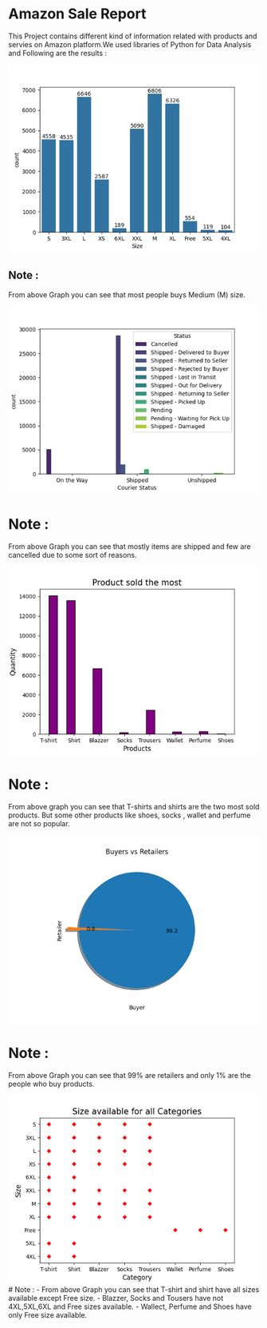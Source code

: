 
# Amazon Sale Report

This Project contains different kind of information related with products and servies on Amazon platform.We used libraries of Python for Data Analysis and Following are the results :

<img src="https://github.com/razzaq-99/Amazon-Sale-Analysis/blob/master/size.png">


## Note :
From above Graph you can see that most people buys Medium (M) size.


<img src="https://github.com/razzaq-99/Amazon-Sale-Analysis/blob/master/courier_status.png">


# Note :
From above Graph you can see that mostly items are shipped and few are cancelled due to some sort of reasons.


<img src = "https://github.com/razzaq-99/Amazon-Sale-Analysis/blob/master/sold_products.png">


# Note : 
From above graph you can see that T-shirts and shirts are the two most sold products. But some other products like shoes, socks , wallet and perfume are not so popular.


<img src = "https://github.com/razzaq-99/Amazon-Sale-Analysis/blob/master/buyers_retailers.png">


# Note : 
From above Graph you can see that 99% are retailers and only 1% are the people who buy products.


<img src="https://github.com/razzaq-99/Amazon-Sale-Analysis/blob/master/size_category.png">
# Note : 
- From above Graph you can see that T-shirt and shirt have all sizes available except Free size.
- Blazzer, Socks and Tousers have not 4XL,5XL,6XL and Free sizes available.
- Wallect, Perfume and Shoes have only Free size available.

